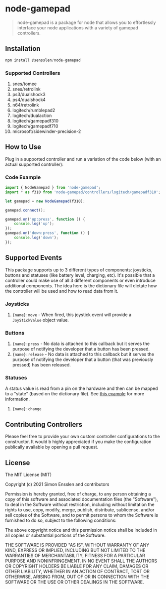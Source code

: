 # node-gamepad

> node-gamepad is a package for node that allows you to effortlessly interface your node applications with a variety of gamepad controllers.

## Installation

```js
npm install @sensslen/node-gamepad
```

### Supported Controllers

1. snes/tomee
1. snes/retrolink
1. ps3/dualshock3
1. ps4/dualshock4
1. n64/retrolink
1. logitech/rumblepad2
1. logitech/dualaction
1. logitech/gamepadf310
1. logitech/gamepadf710
1. microsoft/sidewinder-precision-2

## How to Use

Plug in a supported controller and run a variation of the code below (with an actual supported controller):

### Code Example

```ts
import { NodeGamepad } from 'node-gamepad';
import * as f310 from 'node-gamepad/controllers/logitech/gamepadf310';

let gamepad = new NodeGamepad(f310);

gamepad.connect();

gamepad.on('up:press', function () {
    console.log('up');
});
gamepad.on('down:press', function () {
    console.log('down');
});
```

## Supported Events

This package supports up to 3 different types of components: joysticks, buttons and statuses (like battery level, charging, etc). It's possible that a controller could make use of all 3 different components or even introduce additional components. The idea here is the dictionary file will dictate how the controller will be used and how to read data from it.

### Joysticks

1. `{name}:move` - When fired, this joystick event will provide a `JoyStickValue` object value.

### Buttons

1. `{name}:press` - No data is attached to this callback but it serves the purpose of notifying the developer that a button has been pressed.
1. `{name}:release` - No data is attached to this callback but it serves the purpose of notifying the developer that a button (that was previously pressed) has been released.

### Statuses

A status value is read from a pin on the hardware and then can be mapped to a "state" (based on the dictionary file). See [this example](https://github.com/carldanley/node-gamepad/blob/master/controllers/ps3/dualshock3.json#L136) for more information.

1. `{name}:change`

## Contributing Controllers

Please feel free to provide your own custom controller
configurations to the constructor. It would b highly appreciated if you make the configuration publically available by opening a pull request.

## License

The MIT License (MIT)

Copyright (c) 2021 Simon Ensslen and contributors

Permission is hereby granted, free of charge, to any person obtaining a copy of this software and associated documentation files (the "Software"), to deal in the Software without restriction, including without limitation the rights to use, copy, modify, merge, publish, distribute, sublicense, and/or sell copies of the Software, and to permit persons to whom the Software is furnished to do so, subject to the following conditions:

The above copyright notice and this permission notice shall be included in all copies or substantial portions of the Software.

THE SOFTWARE IS PROVIDED "AS IS", WITHOUT WARRANTY OF ANY KIND, EXPRESS OR IMPLIED, INCLUDING BUT NOT LIMITED TO THE WARRANTIES OF MERCHANTABILITY, FITNESS FOR A PARTICULAR PURPOSE AND NONINFRINGEMENT. IN NO EVENT SHALL THE AUTHORS OR COPYRIGHT HOLDERS BE LIABLE FOR ANY CLAIM, DAMAGES OR OTHER LIABILITY, WHETHER IN AN ACTION OF CONTRACT, TORT OR OTHERWISE, ARISING FROM, OUT OF OR IN CONNECTION WITH THE SOFTWARE OR THE USE OR OTHER DEALINGS IN THE SOFTWARE.
